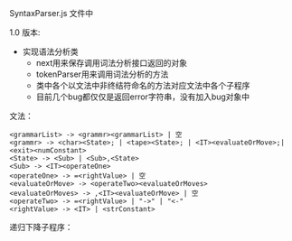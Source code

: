 SyntaxParser.js 文件中

1.0 版本:

 - 实现语法分析类
    - next用来保存调用词法分析接口返回的对象
    - tokenParser用来调用词法分析的方法
    - 类中各个以文法中非终结符命名的方法对应文法中各个子程序
    - 目前几个bug都仅仅是返回error字符串，没有加入bug对象中

文法：

    <grammarList> -> <grammr><grammarList> | 空
    <grammr> -> <char><State>; | <tape><State>; | <IT><evaluateOrMove>;| <exit><numConstant>
    <State> -> <Sub> | <Sub>,<State>
    <Sub> -> <IT><operateOne>
    <operateOne> -> =<rightValue> | 空
    <evaluateOrMove> -> <operateTwo><evaluateOrMoves>
    <evaluateOrMoves> -> ,<IT><evaluateOrMove> | 空
    <operateTwo> -> =<rightValue> | "->" | "<-"
    <rightValue> -> <IT> | <strConstant>

递归下降子程序：
    